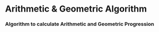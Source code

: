 # Arithmetic & Geometric Algorithm

### Algorithm to calculate Arithmetic and Geometric Progression




